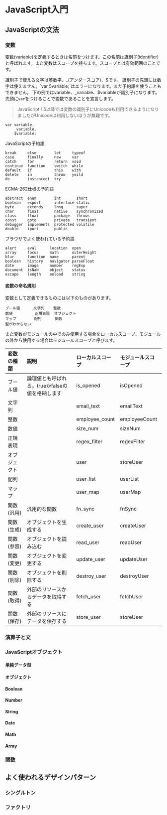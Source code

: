 # JavaScript入門

## JavaScriptの文法

### 変数

変数(variable)を定義するときは名前をつけます。この名前は識別子(identifier)と呼ばれます。また変数はスコープを持ちます。スコープとは有効範囲のことです。

識別子で使える文字は英数字、_(アンダースコア)、$です。
識別子の先頭には数字は使えません。`var 5variable;`はエラーになります。また予約語を使うこともできません。
下の例ではvariable、_variable、$variableが識別子になります。先頭に`var`をつけることで変数であることを宣言します。
> JavaScript 1.5以降では変数の識別子にUnicodeも利用できるようになりましたがUnicodeは利用しないほうが無難です。

```
var variable,
    _variable,
    $variable;
```
JavaScriptの予約語
```
break     else        let     typeof
case      finally     new     var
catch     for         return  void
continue  function    switch  while
default   if          this    with
delete    in          throw   yeild
do        instanceof  try 
```

ECMA-262仕様の予約語
```
abstract  enum        int       short
boolean   export      interface static
byte      extends     long      super
char      final       native    synchronized
class     float       package   throws
const     goto        private   transient
debugger  implements  protected volatile
double    iport       public
```

ブラウザでよく使われている予約語
```
alert     eval      location  open
array     focus     math      outerHeight
blur      function  name      parent
boolean   history   navigator parseFloat
date      image     number    regExp
document  isNaN     object    status
escape    length    onload    string
```
#### 変数の命名規則
変数として定義できるものには以下のものがあります。

```
ブール値      文字列    整数
数値          正規表現  オブジェクト
マップ        配列      関数
型がわからない
```

また変数がモジュールの中でのみ使用する場合をローカルスコープ、モジュールの外から使用する場合はモジュールスコープと呼びます。

| 変数の種類    | 説明          | ローカルスコープ  | モジュールスコープ  |
| :------------ | :------------ | :---------------- | :----------------   |
| ブール値      | 論理値とも呼ばれる。trueかfalseの値を格納します | is_opened         | isOpened            |
| 文字列        |               | email_text        | emailText           |
| 整数          |               | employee_count    | employeeCount       |
| 数値          |               | size_num          | sizeNum             |
| 正規表現      |               | regex_filter      | regexFilter         |
| オブジェクト  |               | user          | storeUser       |
| 配列          |               | user_list     | userList        |
| マップ        |               | user_map      | userMap         |
| 関数(汎用)    | 汎用的な関数  | fn_sync           | fnSync              |
| 関数(生成)    | オブジェクトを生成する  | create_user   | createUser  |
| 関数(参照)    | オブジェクトを読み込む  | read_user     | readUser    |
| 関数(変更)    | オブジェクトを変更する  | update_user   | updateUser  |
| 関数(削除)    | オブジェクトを削除する  | destroy_user  | destroyUser |
| 関数(取得)    | 外部のリソースからデータを取得する  | fetch_user  | fetchUser |
| 関数(保存)    | 外部のリソースにデータを保存する  | store_user  | storeUser |

### 演算子と文

### JavaScriptオブジェクト

#### 単純データ型
#### オブジェクト
#### Boolean
#### Number
#### String
#### Date
#### Math
#### Array

### 関数

## よく使われるデザインパターン
### シングルトン

### ファクトリ

